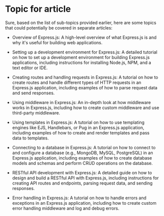 # Topic for article

Sure, based on the list of sub-topics provided earlier, here are some topics that could potentially be covered in separate articles:

* Overview of Express.js: A high-level overview of what Express.js is and why it's useful for building web applications.

* Setting up a development environment for Express.js: A detailed tutorial on how to set up a development environment for building Express.js applications, including instructions for installing Node.js, NPM, and a text editor or IDE.

* Creating routes and handling requests in Express.js: A tutorial on how to create routes and handle different types of HTTP requests in an Express.js application, including examples of how to parse request data and send responses.

* Using middleware in Express.js: An in-depth look at how middleware works in Express.js, including how to create custom middleware and use third-party middleware.

* Using templates in Express.js: A tutorial on how to use templating engines like EJS, Handlebars, or Pug in an Express.js application, including examples of how to create and render templates and pass data to templates.

* Connecting to a database in Express.js: A tutorial on how to connect to and configure a database (e.g., MongoDB, MySQL, PostgreSQL) in an Express.js application, including examples of how to create database models and schemas and perform CRUD operations on the database.

* RESTful API development with Express.js: A detailed guide on how to design and build a RESTful API with Express.js, including instructions for creating API routes and endpoints, parsing request data, and sending responses.

* Error handling in Express.js: A tutorial on how to handle errors and exceptions in an Express.js application, including how to create custom error handling middleware and log and debug errors.